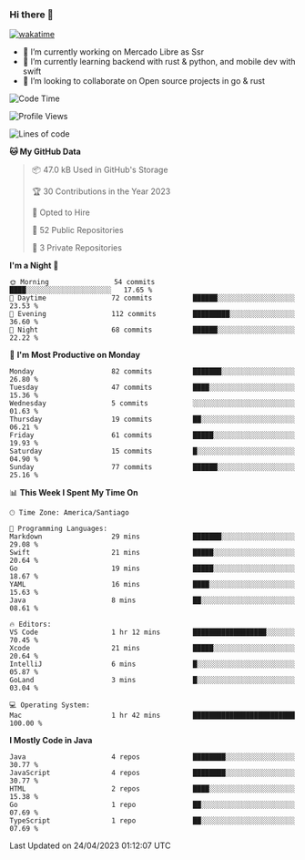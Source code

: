 ### Hi there 👋

[![wakatime](https://wakatime.com/badge/user/330beacb-fb27-4e32-bc38-f8f521bcf832.svg)](https://wakatime.com/@330beacb-fb27-4e32-bc38-f8f521bcf832)

- 🔭 I’m currently working on Mercado Libre as Ssr
- 🌱 I’m currently learning backend with rust & python, and mobile dev with swift
- 👯 I’m looking to collaborate on Open source projects in go & rust

<!--START_SECTION:waka-->
![Code Time](http://img.shields.io/badge/Code%20Time-1%20hr%2054%20mins-blue)

![Profile Views](http://img.shields.io/badge/Profile%20Views-0-blue)

![Lines of code](https://img.shields.io/badge/From%20Hello%20World%20I%27ve%20Written-3.3%20million%20lines%20of%20code-blue)

**🐱 My GitHub Data** 

> 📦 47.0 kB Used in GitHub's Storage 
 > 
> 🏆 30 Contributions in the Year 2023
 > 
> 💼 Opted to Hire
 > 
> 📜 52 Public Repositories 
 > 
> 🔑 3 Private Repositories 
 > 
**I'm a Night 🦉** 

```text
🌞 Morning                54 commits          ████░░░░░░░░░░░░░░░░░░░░░   17.65 % 
🌆 Daytime                72 commits          ██████░░░░░░░░░░░░░░░░░░░   23.53 % 
🌃 Evening                112 commits         █████████░░░░░░░░░░░░░░░░   36.60 % 
🌙 Night                  68 commits          ██████░░░░░░░░░░░░░░░░░░░   22.22 % 
```
📅 **I'm Most Productive on Monday** 

```text
Monday                   82 commits          ███████░░░░░░░░░░░░░░░░░░   26.80 % 
Tuesday                  47 commits          ████░░░░░░░░░░░░░░░░░░░░░   15.36 % 
Wednesday                5 commits           ░░░░░░░░░░░░░░░░░░░░░░░░░   01.63 % 
Thursday                 19 commits          ██░░░░░░░░░░░░░░░░░░░░░░░   06.21 % 
Friday                   61 commits          █████░░░░░░░░░░░░░░░░░░░░   19.93 % 
Saturday                 15 commits          █░░░░░░░░░░░░░░░░░░░░░░░░   04.90 % 
Sunday                   77 commits          ██████░░░░░░░░░░░░░░░░░░░   25.16 % 
```


📊 **This Week I Spent My Time On** 

```text
🕑︎ Time Zone: America/Santiago

💬 Programming Languages: 
Markdown                 29 mins             ███████░░░░░░░░░░░░░░░░░░   29.08 % 
Swift                    21 mins             █████░░░░░░░░░░░░░░░░░░░░   20.64 % 
Go                       19 mins             █████░░░░░░░░░░░░░░░░░░░░   18.67 % 
YAML                     16 mins             ████░░░░░░░░░░░░░░░░░░░░░   15.63 % 
Java                     8 mins              ██░░░░░░░░░░░░░░░░░░░░░░░   08.61 % 

🔥 Editors: 
VS Code                  1 hr 12 mins        ██████████████████░░░░░░░   70.45 % 
Xcode                    21 mins             █████░░░░░░░░░░░░░░░░░░░░   20.64 % 
IntelliJ                 6 mins              █░░░░░░░░░░░░░░░░░░░░░░░░   05.87 % 
GoLand                   3 mins              █░░░░░░░░░░░░░░░░░░░░░░░░   03.04 % 

💻 Operating System: 
Mac                      1 hr 42 mins        █████████████████████████   100.00 % 
```

**I Mostly Code in Java** 

```text
Java                     4 repos             ████████░░░░░░░░░░░░░░░░░   30.77 % 
JavaScript               4 repos             ████████░░░░░░░░░░░░░░░░░   30.77 % 
HTML                     2 repos             ████░░░░░░░░░░░░░░░░░░░░░   15.38 % 
Go                       1 repo              ██░░░░░░░░░░░░░░░░░░░░░░░   07.69 % 
TypeScript               1 repo              ██░░░░░░░░░░░░░░░░░░░░░░░   07.69 % 
```




 Last Updated on 24/04/2023 01:12:07 UTC
<!--END_SECTION:waka-->
